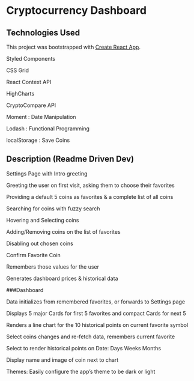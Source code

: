# Cryptocurrency Dashboard



## Technologies Used
This project was bootstrapped with [Create React App](https://github.com/facebook/create-react-app).

Styled Components

CSS Grid

React Context API

HighCharts

CryptoCompare API

Moment : Date Manipulation

Lodash : Functional Programming

localStorage : Save Coins

## Description (Readme Driven Dev)
Settings Page with Intro greeting

Greeting the user on first visit, asking them to choose their favorites

Providing a default 5 coins as favorites & a complete list of all coins

Searching for coins with fuzzy search

Hovering and Selecting coins

Adding/Removing coins on the list of favorites

Disabling out chosen coins

Confirm Favorite Coin

Remembers those values for the user

Generates dashboard prices & historical data

###Dashboard

Data initializes from remembered favorites, or forwards to Settings page

Displays 5 major Cards for first 5 favorites and compact Cards for next 5

Renders a line chart for the 10 historical points on current favorite symbol

Select coins changes and re-fetch data, remembers current favorite

Select to render historical points on Date: Days Weeks Months

Display name and image of coin next to chart

Themes:
Easily configure the app’s theme to be dark or light

